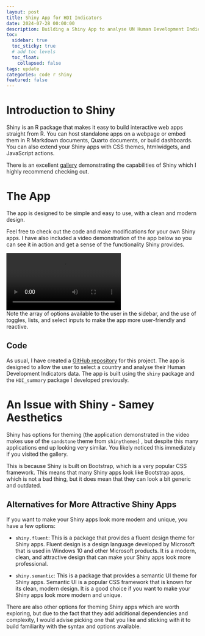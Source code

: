```yaml
---
layout: post
title: Shiny App for HDI Indicators
date: 2024-07-28 00:00:00
description: Building a Shiny App to analyse UN Human Development Indicators
toc: 
  sidebar: true 
  toc_sticky: true 
  # add toc levels
  toc_float:
    collapsed: false
tags: update
categories: code r shiny
featured: false
---
```


# Introduction to Shiny
Shiny is an R package that makes it easy to build interactive web apps straight from R. You can host standalone apps on a webpage or embed them in R Markdown documents, Quarto documents, or build dashboards. You can also extend your Shiny apps with CSS themes, htmlwidgets, and JavaScript actions.

There is an excellent [gallery](https://shiny.posit.co/r/gallery/) demonstrating the capabilities of Shiny which I highly recommend checking out.

# The App
The app is designed to be simple and easy to use, with a clean and modern design.

Feel free to check out the code and make modifications for your own Shiny apps. I have also included a video demonstration of the app below so you can see it in action and get a sense of the functionality Shiny provides.

<div class="row mt-1">
    <div class="col-sm mt-1 mt-md-0">
        <video class="img-fluid rounded z-depth-1" controls>
            <source src="{{ site.baseurl }}/assets/video/2024-07-26 11-51-20.mkv" type="video/mp4">
            Your browser does not support the video tag.
        </video>
    </div>
</div>
<div class="caption">
    Note the array of options available to the user in the sidebar, and the use of toggles, lists, and select inputs to make the app more user-friendly and reactive.
</div>

## Code
As usual, I have created a [GitHub repository](https://github.com/endaflynn198/hdi_shiny_app) for this project. The app is designed to allow the user to select a country and analyse their Human Development Indicators data. The app is built using the `shiny` package and the `HDI_summary` package I developed previously.

# An Issue with Shiny - Samey Aesthetics
Shiny has options for theming (the application demonstrated in the video makes use of the `sandstone` theme from `shinythemes`) , but despite this many applications end up looking very similar. You likely noticed this immediately if you visited the gallery. 

This is because Shiny is built on Bootstrap, which is a very popular CSS framework. This means that many Shiny apps look like Bootstrap apps, which is not a bad thing, but it does mean that they can look a bit generic and outdated.

## Alternatives for More Attractive Shiny Apps
If you want to make your Shiny apps look more modern and unique, you have a few options:
- `shiny.fluent`: This is a package that provides a fluent design theme for Shiny apps. Fluent design is a design language developed by Microsoft that is used in Windows 10 and other Microsoft products. It is a modern, clean, and attractive design that can make your Shiny apps look more professional.

- `shiny.semantic`: This is a package that provides a semantic UI theme for Shiny apps. Semantic UI is a popular CSS framework that is known for its clean, modern design. It is a good choice if you want to make your Shiny apps look more modern and unique.

There are also other options for theming Shiny apps which are worth exploring, but due to the fact that they add additional dependencies and complexity, I would advise picking one that you like and sticking with it to build familiarity with the syntax and options available.

